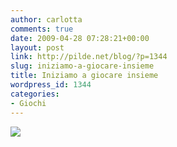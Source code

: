 ```yaml
---
author: carlotta
comments: true
date: 2009-04-28 07:28:21+00:00
layout: post
link: http://pilde.net/blog/?p=1344
slug: iniziamo-a-giocare-insieme
title: Iniziamo a giocare insieme
wordpress_id: 1344
categories:
- Giochi
---
```


[![](http://pilde.net/blog/wp-content/uploads/2009/04/sorelline.jpg)](http://None)
